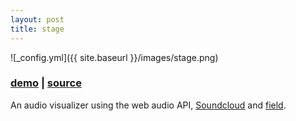 ```yaml
---
layout: post
title: stage
---
```


![_config.yml]({{ site.baseurl }}/images/stage.png)

### [demo](http://olivierrr.github.io/stage/#electricmantis/flips-and-flops-drips-and-1) | [source](https://github.com/olivierrr/stage)

An audio visualizer using the web audio API, [Soundcloud](http://soundcloud.com) and [field](https://github.com/olivierrr/field).
